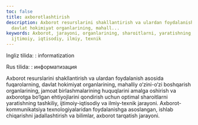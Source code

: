 ```yaml
---
toc: false
title: axborotlashtirish
description: Axborot resurslarini shakllantirish va ulardan foydalanish asosida fuqarolarning,
  davlat hokimiyat organlarining, mahall...
keywords: Axborot, jarayoni, organlarining, sharoitlarni, yaratishning, tashkiliy,
  ijtimoiy, iqtisodiy, ilmiy, texnik
---
```


Ingliz tilida:
:   informatization

Rus tilida:
:   информатизация

Axborot resurslarini shakllantirish va ulardan foydalanish asosida fuqarolarning, davlat hokimiyat organlarining, mahalliy o‘zini-o‘zi boshqarish organlarining, jamoat birlashmalarining huquqlarini amalga oshirish va axborotga bo‘lgan ehtiyojlarini qondirish uchun optimal sharoitlarni yaratishning tashkiliy, ijtimoiy-iqtisodiy va ilmiy-texnik jarayoni. Axborot-kommunikatsiya texnologiyalaridan foydalanishga asoslangan, ishlab chiqarishni jadallashtirish va bilimlar, axborot tarqatish jarayoni.